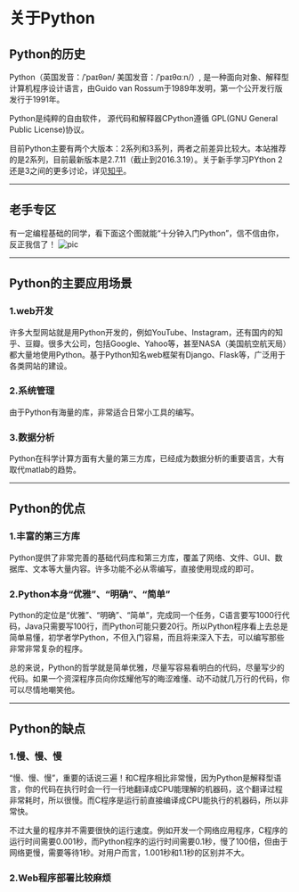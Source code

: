 # 关于Python

## Python的历史

Python（英国发音：/ˈpaɪθən/ 美国发音：/ˈpaɪθɑːn/）, 是一种面向对象、解释型计算机程序设计语言，由Guido van Rossum于1989年发明，第一个公开发行版发行于1991年。

Python是纯粹的自由软件， 源代码和解释器CPython遵循 GPL(GNU General Public License)协议。

目前Python主要有两个大版本：2系列和3系列，两者之前差异比较大。本站推荐的是2系列，目前最新版本是2.7.11（截止到2016.3.19）。关于新手学习PYthon 2还是3之间的更多讨论，详见[知乎](https://www.zhihu.com/question/21361360)。

-----
## 老手专区
有一定编程基础的同学，看下面这个图就能“十分钟入门Python”，信不信由你，反正我信了！
![pic](http://res.itxiaoji.com/images/C81/F2374DC271EBA276BBD2D4B90AA6F.jpg)

-----
## Python的主要应用场景
### 1.web开发
许多大型网站就是用Python开发的，例如YouTube、Instagram，还有国内的知乎、豆瓣。很多大公司，包括Google、Yahoo等，甚至NASA（美国航空航天局）都大量地使用Python。基于Python知名web框架有Django、Flask等，广泛用于各类网站的建设。

### 2.系统管理
由于Python有海量的库，非常适合日常小工具的编写。

### 3.数据分析
Python在科学计算方面有大量的第三方库，已经成为数据分析的重要语言，大有取代matlab的趋势。

-----

## Python的优点
### 1.丰富的第三方库
Python提供了非常完善的基础代码库和第三方库，覆盖了网络、文件、GUI、数据库、文本等大量内容。许多功能不必从零编写，直接使用现成的即可。

### 2.Python本身“优雅”、“明确”、“简单”
Python的定位是“优雅”、“明确”、“简单”，完成同一个任务，C语言要写1000行代码，Java只需要写100行，而Python可能只要20行。所以Python程序看上去总是简单易懂，初学者学Python，不但入门容易，而且将来深入下去，可以编写那些非常非常复杂的程序。

总的来说，Python的哲学就是简单优雅，尽量写容易看明白的代码，尽量写少的代码。如果一个资深程序员向你炫耀他写的晦涩难懂、动不动就几万行的代码，你可以尽情地嘲笑他。

------

## Python的缺点
### 1.慢、慢、慢
“慢、慢、慢”，重要的话说三遍！和C程序相比非常慢，因为Python是解释型语言，你的代码在执行时会一行一行地翻译成CPU能理解的机器码，这个翻译过程非常耗时，所以很慢。而C程序是运行前直接编译成CPU能执行的机器码，所以非常快。

不过大量的程序并不需要很快的运行速度。例如开发一个网络应用程序，C程序的运行时间需要0.001秒，而Python程序的运行时间需要0.1秒，慢了100倍，但由于网络更慢，需要等待1秒。对用户而言，1.001秒和1.1秒的区别并不大。

### 2.Web程序部署比较麻烦
